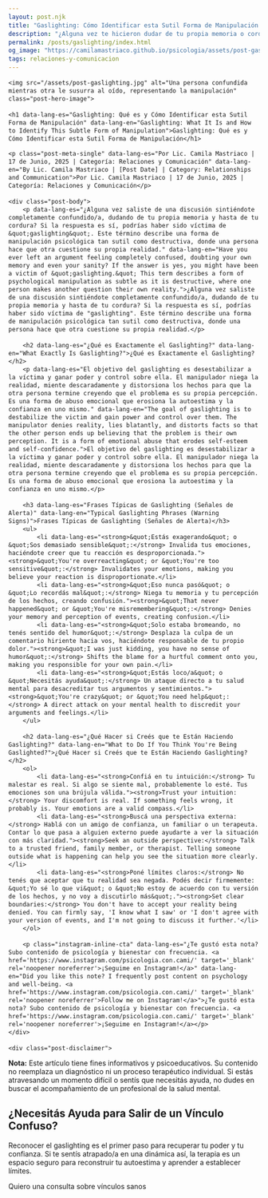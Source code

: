 ```yaml
---
layout: post.njk
title: "Gaslighting: Cómo Identificar esta Sutil Forma de Manipulación | Blog Camila Mastriaco"
description: "¿Alguna vez te hicieron dudar de tu propia memoria o cordura? Aprendé a reconocer las señales del gaslighting, una forma de abuso psicológico que mina tu realidad."
permalink: /posts/gaslighting/index.html
og_image: "https://camilamastriaco.github.io/psicologia/assets/post-gaslighting.jpg"
tags: relaciones-y-comunicacion
---
```




    <img src="/assets/post-gaslighting.jpg" alt="Una persona confundida mientras otra le susurra al oído, representando la manipulación" class="post-hero-image">
    
    <h1 data-lang-es="Gaslighting: Qué es y Cómo Identificar esta Sutil Forma de Manipulación" data-lang-en="Gaslighting: What It Is and How to Identify This Subtle Form of Manipulation">Gaslighting: Qué es y Cómo Identificar esta Sutil Forma de Manipulación</h1>
<div id="share-buttons-container"></div>

    <p class="post-meta-single" data-lang-es="Por Lic. Camila Mastriaco | 17 de Junio, 2025 | Categoría: Relaciones y Comunicación" data-lang-en="By Lic. Camila Mastriaco | [Post Date] | Category: Relationships and Communication">Por Lic. Camila Mastriaco | 17 de Junio, 2025 | Categoría: Relaciones y Comunicación</p>
    
    <div class="post-body">
        <p data-lang-es="¿Alguna vez saliste de una discusión sintiéndote completamente confundido/a, dudando de tu propia memoria y hasta de tu cordura? Si la respuesta es sí, podrías haber sido víctima de &quot;gaslighting&quot;. Este término describe una forma de manipulación psicológica tan sutil como destructiva, donde una persona hace que otra cuestione su propia realidad." data-lang-en="Have you ever left an argument feeling completely confused, doubting your own memory and even your sanity? If the answer is yes, you might have been a victim of &quot;gaslighting.&quot; This term describes a form of psychological manipulation as subtle as it is destructive, where one person makes another question their own reality.">¿Alguna vez saliste de una discusión sintiéndote completamente confundido/a, dudando de tu propia memoria y hasta de tu cordura? Si la respuesta es sí, podrías haber sido víctima de "gaslighting". Este término describe una forma de manipulación psicológica tan sutil como destructiva, donde una persona hace que otra cuestione su propia realidad.</p>

        <h2 data-lang-es="¿Qué es Exactamente el Gaslighting?" data-lang-en="What Exactly Is Gaslighting?">¿Qué es Exactamente el Gaslighting?</h2>
        <p data-lang-es="El objetivo del gaslighting es desestabilizar a la víctima y ganar poder y control sobre ella. El manipulador niega la realidad, miente descaradamente y distorsiona los hechos para que la otra persona termine creyendo que el problema es su propia percepción. Es una forma de abuso emocional que erosiona la autoestima y la confianza en uno mismo." data-lang-en="The goal of gaslighting is to destabilize the victim and gain power and control over them. The manipulator denies reality, lies blatantly, and distorts facts so that the other person ends up believing that the problem is their own perception. It is a form of emotional abuse that erodes self-esteem and self-confidence.">El objetivo del gaslighting es desestabilizar a la víctima y ganar poder y control sobre ella. El manipulador niega la realidad, miente descaradamente y distorsiona los hechos para que la otra persona termine creyendo que el problema es su propia percepción. Es una forma de abuso emocional que erosiona la autoestima y la confianza en uno mismo.</p>
        
        <h3 data-lang-es="Frases Típicas de Gaslighting (Señales de Alerta)" data-lang-en="Typical Gaslighting Phrases (Warning Signs)">Frases Típicas de Gaslighting (Señales de Alerta)</h3>
        <ul>
            <li data-lang-es="<strong>&quot;Estás exagerando&quot; o &quot;Sos demasiado sensible&quot;:</strong> Invalida tus emociones, haciéndote creer que tu reacción es desproporcionada."><strong>&quot;You're overreacting&quot; or &quot;You're too sensitive&quot;:</strong> Invalidates your emotions, making you believe your reaction is disproportionate.</li>
            <li data-lang-es="<strong>&quot;Eso nunca pasó&quot; o &quot;Lo recordás mal&quot;:</strong> Niega tu memoria y tu percepción de los hechos, creando confusión."><strong>&quot;That never happened&quot; or &quot;You're misremembering&quot;:</strong> Denies your memory and perception of events, creating confusion.</li>
            <li data-lang-es="<strong>&quot;Solo estaba bromeando, no tenés sentido del humor&quot;:</strong> Desplaza la culpa de un comentario hiriente hacia vos, haciéndote responsable de tu propio dolor."><strong>&quot;I was just kidding, you have no sense of humor&quot;:</strong> Shifts the blame for a hurtful comment onto you, making you responsible for your own pain.</li>
            <li data-lang-es="<strong>&quot;Estás loco/a&quot; o &quot;Necesitás ayuda&quot;:</strong> Un ataque directo a tu salud mental para desacreditar tus argumentos y sentimientos."><strong>&quot;You're crazy&quot; or &quot;You need help&quot;:</strong> A direct attack on your mental health to discredit your arguments and feelings.</li>
        </ul>

        <h2 data-lang-es="¿Qué Hacer si Creés que te Están Haciendo Gaslighting?" data-lang-en="What to Do If You Think You're Being Gaslighted?">¿Qué Hacer si Creés que te Están Haciendo Gaslighting?</h2>
        <ol>
            <li data-lang-es="<strong>Confiá en tu intuición:</strong> Tu malestar es real. Si algo se siente mal, probablemente lo esté. Tus emociones son una brújula válida."><strong>Trust your intuition:</strong> Your discomfort is real. If something feels wrong, it probably is. Your emotions are a valid compass.</li>
            <li data-lang-es="<strong>Buscá una perspectiva externa:</strong> Hablá con un amigo de confianza, un familiar o un terapeuta. Contar lo que pasa a alguien externo puede ayudarte a ver la situación con más claridad."><strong>Seek an outside perspective:</strong> Talk to a trusted friend, family member, or therapist. Telling someone outside what is happening can help you see the situation more clearly.</li>
            <li data-lang-es="<strong>Poné límites claros:</strong> No tenés que aceptar que tu realidad sea negada. Podés decir firmemente: &quot;Yo sé lo que vi&quot; o &quot;No estoy de acuerdo con tu versión de los hechos, y no voy a discutirlo más&quot;."><strong>Set clear boundaries:</strong> You don't have to accept your reality being denied. You can firmly say, 'I know what I saw' or 'I don't agree with your version of events, and I'm not going to discuss it further.'</li>
        </ol>
        
        <p class="instagram-inline-cta" data-lang-es="¿Te gustó esta nota? Subo contenido de psicología y bienestar con frecuencia. <a href='https://www.instagram.com/psicologia.con.cami/' target='_blank' rel='noopener noreferrer'>¡Seguime en Instagram!</a>" data-lang-en="Did you like this note? I frequently post content on psychology and well-being. <a href='https://www.instagram.com/psicologia.con.cami/' target='_blank' rel='noopener noreferrer'>Follow me on Instagram!</a>">¿Te gustó esta nota? Subo contenido de psicología y bienestar con frecuencia. <a href='https://www.instagram.com/psicologia.con.cami/' target='_blank' rel='noopener noreferrer'>¡Seguime en Instagram!</a></p>
    </div>
    
    <div class="post-disclaimer">
<p data-lang-es="<strong>Nota:</strong> Este artículo tiene fines informativos y psicoeducativos. Su contenido no reemplaza un diagnóstico ni un proceso terapéutico individual. Si estás atravesando un momento difícil o sentís que necesitás ayuda, no dudes en buscar el acompañamiento de un profesional de la salud mental." data-lang-en="<strong>Disclaimer:</strong> This article is for informational and psychoeducational purposes only. It is not a substitute for a professional diagnosis or an individual therapeutic process. If you are going through a difficult time or feel you need help, do not hesitate to seek support from a mental health professional.">
<strong>Nota:</strong> Este artículo tiene fines informativos y psicoeducativos. Su contenido no reemplaza un diagnóstico ni un proceso terapéutico individual. Si estás atravesando un momento difícil o sentís que necesitás ayuda, no dudes en buscar el acompañamiento de un profesional de la salud mental.
</p>
</div>

<section id="cta-post" class="animate-on-scroll">
        <h2 data-lang-es="¿Necesitás Ayuda para Salir de un Vínculo Confuso?" data-lang-en="Need Help Getting Out of a Confusing Bond?">¿Necesitás Ayuda para Salir de un Vínculo Confuso?</h2>
        <p data-lang-es="Reconocer el gaslighting es el primer paso para recuperar tu poder y tu confianza. Si te sentís atrapado/a en una dinámica así, la terapia es un espacio seguro para reconstruir tu autoestima y aprender a establecer límites." data-lang-en="Recognizing gaslighting is the first step to reclaiming your power and confidence. If you feel trapped in such a dynamic, therapy is a safe space to rebuild your self-esteem and learn to set boundaries.">Reconocer el gaslighting es el primer paso para recuperar tu poder y tu confianza. Si te sentís atrapado/a en una dinámica así, la terapia es un espacio seguro para reconstruir tu autoestima y aprender a establecer límites.</p>
        <a 
            class="btn whatsapp-trigger" 
            data-location="post_gaslighting_cta" 
            target="_blank" 
            rel="noopener noreferrer" 
            data-lang-es="Quiero una consulta sobre vínculos sanos" 
            data-lang-en="I want a consultation about healthy relationships" 
            data-whatsapp-es="Hola Camila, leí tu nota sobre gaslighting y quisiera consultarte sobre las sesiones." 
            data-whatsapp-en="Hi Camila, I read your note about gaslighting and would like to ask about the sessions." 
        >Quiero una consulta sobre vínculos sanos</a>
    </section>